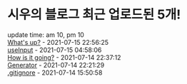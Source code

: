 # 시우의 블로그 최근 업로드된 5개!<br>

update time: am 10, pm 10<br>[What's up?](https://velog.io/@dev_shu/Whats-up) - 2021-07-15 22:56:25<br>
[useInput](https://velog.io/@dev_shu/useInput-7fqimm7c) - 2021-07-15 04:58:06<br>
[How is it going?](https://velog.io/@dev_shu/How-is-it-going) - 2021-07-14 22:37:12<br>
[Generator](https://velog.io/@dev_shu/Generator) - 2021-07-14 22:21:29<br>
[.gitignore](https://velog.io/@dev_shu/.gitignore) - 2021-07-14 15:50:58<br>
